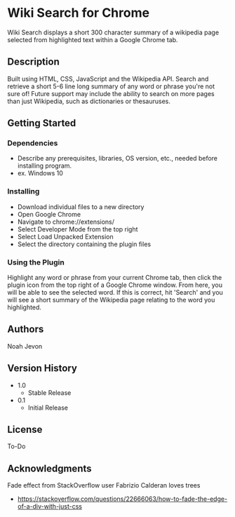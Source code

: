 # Wiki Search for Chrome

Wiki Search displays a short 300 character summary of a wikipedia page selected from highlighted text within a Google Chrome tab.

## Description

Built using HTML, CSS, JavaScript and the Wikipedia API. Search and retrieve a short 5-6 line long summary of any word or phrase you're not sure of! Future support
may include the ability to search on more pages than just Wikipedia, such as dictionaries or thesauruses.


## Getting Started

### Dependencies

* Describe any prerequisites, libraries, OS version, etc., needed before installing program.
* ex. Windows 10


### Installing

* Download individual files to a new directory
* Open Google Chrome
* Navigate to chrome://extensions/
* Select Developer Mode from the top right 
* Select Load Unpacked Extension
* Select the directory containing the plugin files


### Using the Plugin

Highlight any word or phrase from your current Chrome tab, then click the plugin icon from the top right of a Google Chrome window. From here, you will be able to see
the selected word. If this is correct, hit 'Search' and you will see a short summary of the Wikipedia page relating to the word you highlighted.


## Authors

Noah Jevon

## Version History
* 1.0
    * Stable Release
* 0.1
    * Initial Release

## License

To-Do

## Acknowledgments

Fade effect from StackOverflow user Fabrizio Calderan loves trees
* https://stackoverflow.com/questions/22666063/how-to-fade-the-edge-of-a-div-with-just-css
